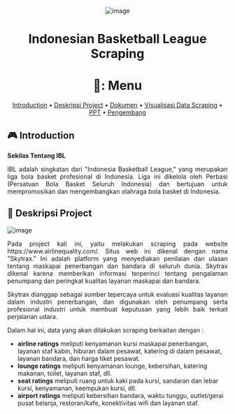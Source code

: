
<div align="center">

![image](https://github.com/kevinsoewari/IBL-Scraping/assets/165129110/76b8c505-ffb7-4bc9-b551-2d295f28cc20)



# Indonesian Basketball League Scraping

<p align="center">
    
# 🏀: Menu

</p>

[Introduction](#game-Introduction)
•
[Deskripsi Project](#writing_hand-Deskripsi-Project)
•
[Dokumen](#books-dokumen)
•
[Visualisasi Data Scraping](#visualisasi-data-scraping)
•
[PPT](#computer-PPT)
•
[Pengembang](#man-Developer)

</div>

## 🎮 Introduction

**Sekilas Tentang IBL**

<p align="justify">
IBL adalah singkatan dari "Indonesia Basketball League," yang merupakan liga bola basket profesional di Indonesia. Liga ini dikelola oleh Perbasi (Persatuan Bola Basket Seluruh Indonesia) dan bertujuan untuk mempromosikan dan mengembangkan olahraga bola basket di Indonesia.
</p>


## 📑 Deskripsi Project

 ![image](https://github.com/kevinsoewari/IBL-Scraping/assets/165129110/17cc04f3-b00f-4956-96d3-dfd00b117f1a)

<div align="center">

<p align="justify">
Pada project kali ini, yaitu melakukan scraping pada website https://www.airlinequality.com/. Situs web ini dikenal dengan nama "Skytrax." Ini adalah platform yang menyediakan penilaian dan ulasan tentang maskapai penerbangan dan bandara di seluruh dunia. Skytrax dikenal karena memberikan informasi terperinci tentang pengalaman penumpang dan peringkat kualitas layanan maskapai dan bandara.
</p>

<p align="justify">
Skytrax dianggap sebagai sumber tepercaya untuk evaluasi kualitas layanan dalam industri penerbangan, dan digunakan oleh penumpang serta profesional industri untuk membuat keputusan yang lebih baik terkait perjalanan udara.
</p>

</div>

<p align="justify">
Dalam hal ini, data yang akan dilakukan scraping berkaitan dengan :
  </p>

 <p align="justify">
      
+ **airline ratings** meliputi kenyamanan kursi maskapai penerbangan, layanan staf kabin, hiburan dalam pesawat, katering di dalam pesawat, layanan bandara, dan harga tiket pesawat.
+ **lounge ratings** meliputi kenyamanan lounge, kebersihan, katering makanan, toilet, layanan staf, dll.
+ **seat ratings** meliputi ruang untuk kaki pada kursi, sandaran dan lebar kursi, kenyamanan, keempukan kursi, dll.
+ **airport ratings** meliputi kebersihan bandara, waktu tunggu, outlet/gerai pusat belanja, restoran/kafe, konektivitas wifi dan layanan staf.
</p>

